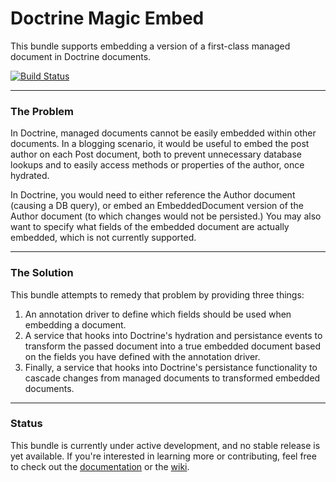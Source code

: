 Doctrine Magic Embed
====================

This bundle supports embedding a version of a first-class managed document in Doctrine documents.

[![Build Status](https://travis-ci.org/cygnusb2b/doctrine-magic-embed-bundle.png?branch=master)](https://travis-ci.org/cygnusb2b/doctrine-magic-embed-bundle)

---

### The Problem

In Doctrine, managed documents cannot be easily embedded within other documents. In a blogging scenario, it would be useful to embed the post author on each Post document, both to prevent unnecessary database lookups and to easily access methods or properties of the author, once hydrated.

In Doctrine, you would need to either reference the Author document (causing a DB query), or embed an EmbeddedDocument version of the Author document (to which changes would not be persisted.) You may also want to specify what fields of the embedded document are actually embedded, which is not currently supported.

---

### The Solution

This bundle attempts to remedy that problem by providing three things:

1. An annotation driver to define which fields should be used when embedding a document.
2. A service that hooks into Doctrine's hydration and persistance events to transform the passed document into a true embedded document based on the fields you have defined with the annotation driver.
3. Finally, a service that hooks into Doctrine's persistance functionality to cascade changes from managed documents to transformed embedded documents.

---

### Status

This bundle is currently under active development, and no stable release is yet available. If you're interested in learning more or contributing, feel free to check out the [documentation](Resources/doc/index.md) or the [wiki](https://github.com/cygnusb2b/doctrine-magic-embed-bundle/wiki).
